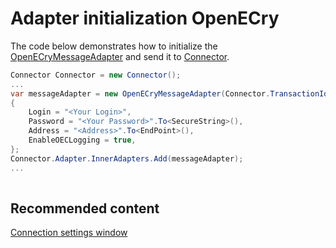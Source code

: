 # Adapter initialization OpenECry

The code below demonstrates how to initialize the [OpenECryMessageAdapter](../api/StockSharp.OpenECry.OpenECryMessageAdapter.html) and send it to [Connector](../api/StockSharp.Algo.Connector.html).

```cs
Connector Connector = new Connector();				
...				
var messageAdapter = new OpenECryMessageAdapter(Connector.TransactionIdGenerator)
{
    Login = "<Your Login>",
    Password = "<Your Password>".To<SecureString>(),
    Address = "<Address>".To<EndPoint>(),
    EnableOECLogging = true,
};
Connector.Adapter.InnerAdapters.Add(messageAdapter);
...	
							
```

## Recommended content

[Connection settings window](API_UI_ConnectorWindow.md)
